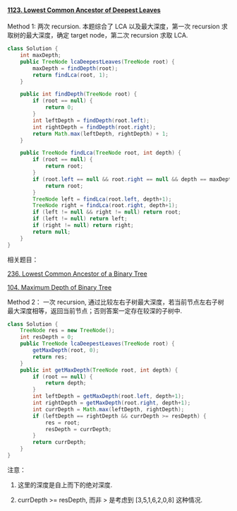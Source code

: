 #### [1123. Lowest Common Ancestor of Deepest Leaves](https://leetcode-cn.com/problems/lowest-common-ancestor-of-deepest-leaves/)

Method 1: 两次 recursion. 本题综合了 LCA 以及最大深度，第一次 recursion 求取树的最大深度，确定 target node，第二次 recursion 求取 LCA.

```java
class Solution {
    int maxDepth;
    public TreeNode lcaDeepestLeaves(TreeNode root) {
        maxDepth = findDepth(root);
        return findLca(root, 1);
    }

    public int findDepth(TreeNode root) {
        if (root == null) {
            return 0;
        }
        int leftDepth = findDepth(root.left);
        int rightDepth = findDepth(root.right);
        return Math.max(leftDepth, rightDepth) + 1;
    }

    public TreeNode findLca(TreeNode root, int depth) {
        if (root == null) {
            return root;
        }
        if (root.left == null && root.right == null && depth == maxDepth) {
            return root;
        }
        TreeNode left = findLca(root.left, depth+1);
        TreeNode right = findLca(root.right, depth+1);
        if (left != null && right != null) return root;
        if (left != null) return left;
        if (right != null) return right;
        return null;
    }
}
```

相关题目： 

[236. Lowest Common Ancestor of a Binary Tree](https://leetcode-cn.com/problems/lowest-common-ancestor-of-a-binary-tree/)

[104. Maximum Depth of Binary Tree](https://leetcode-cn.com/problems/maximum-depth-of-binary-tree/)



Method 2： 一次 recursion, 通过比较左右子树最大深度，若当前节点左右子树最大深度相等，返回当前节点；否则答案一定存在较深的子树中.

```java
class Solution {
    TreeNode res = new TreeNode();
    int resDepth = 0;
    public TreeNode lcaDeepestLeaves(TreeNode root) {
        getMaxDepth(root, 0);
        return res;
    }
    public int getMaxDepth(TreeNode root, int depth) {
        if (root == null) {
            return depth;
        }
        int leftDepth = getMaxDepth(root.left, depth+1);
        int rightDepth = getMaxDepth(root.right, depth+1);
        int currDepth = Math.max(leftDepth, rightDepth);
        if (leftDepth == rightDepth && currDepth >= resDepth) {
            res = root;
            resDepth = currDepth;
        }
        return currDepth;
    }
}
```

注意： 

1. 这里的深度是自上而下的绝对深度.

2. currDepth >= resDepth, 而非 > 是考虑到 [3,5,1,6,2,0,8] 这种情况.

